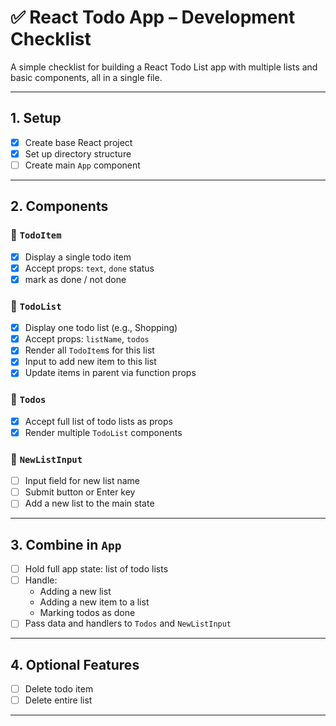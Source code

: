 # ✅ React Todo App – Development Checklist

A simple checklist for building a React Todo List app with multiple lists and basic components, all in a single file.

---

## 1. Setup

- [x] Create base React project
- [x] Set up directory structure
- [ ] Create main `App` component

---

## 2. Components

### 🧩 `TodoItem`

- [x] Display a single todo item
- [x] Accept props: `text`, `done` status
- [x] mark as done / not done

### 🧩 `TodoList`

- [x] Display one todo list (e.g., Shopping)
- [x] Accept props: `listName`, `todos`
- [x] Render all `TodoItem`s for this list
- [x] Input to add new item to this list
- [x] Update items in parent via function props

### 🧩 `Todos`

- [x] Accept full list of todo lists as props
- [x] Render multiple `TodoList` components

### 🧩 `NewListInput`

- [ ] Input field for new list name
- [ ] Submit button or Enter key
- [ ] Add a new list to the main state

---

## 3. Combine in `App`

- [ ] Hold full app state: list of todo lists
- [ ] Handle:
  - Adding a new list
  - Adding a new item to a list
  - Marking todos as done
- [ ] Pass data and handlers to `Todos` and `NewListInput`

---

## 4. Optional Features

- [ ] Delete todo item
- [ ] Delete entire list

---
